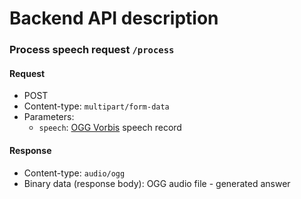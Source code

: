 # Backend API description

### Process speech request `/process`
#### Request
* POST
* Content-type: `multipart/form-data`
* Parameters:
    * `speech`: [OGG Vorbis](https://xiph.org/vorbis/) speech record

#### Response
* Content-type: `audio/ogg`
* Binary data (response body): OGG audio file - generated answer
